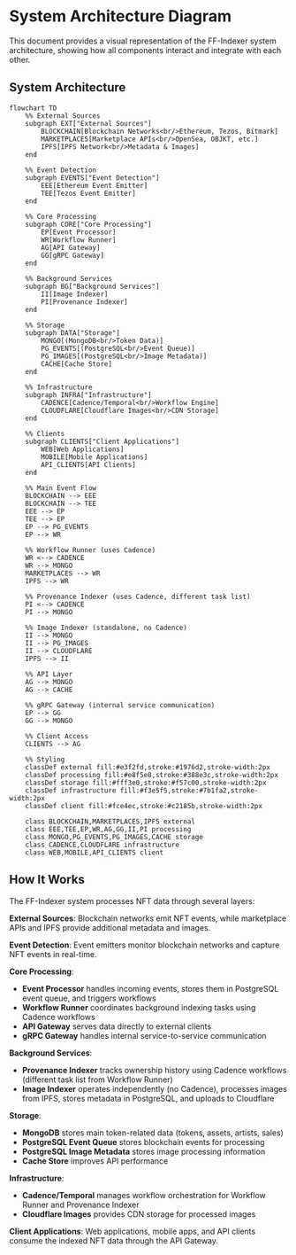 # System Architecture Diagram

This document provides a visual representation of the FF-Indexer system architecture, showing how all components interact and integrate with each other.

## System Architecture

```mermaid
flowchart TD
    %% External Sources
    subgraph EXT["External Sources"]
        BLOCKCHAIN[Blockchain Networks<br/>Ethereum, Tezos, Bitmark]
        MARKETPLACES[Marketplace APIs<br/>OpenSea, OBJKT, etc.]
        IPFS[IPFS Network<br/>Metadata & Images]
    end

    %% Event Detection
    subgraph EVENTS["Event Detection"]
        EEE[Ethereum Event Emitter]
        TEE[Tezos Event Emitter]
    end

    %% Core Processing
    subgraph CORE["Core Processing"]
        EP[Event Processor]
        WR[Workflow Runner]
        AG[API Gateway]
        GG[gRPC Gateway]
    end

    %% Background Services
    subgraph BG["Background Services"]
        II[Image Indexer]
        PI[Provenance Indexer]
    end

    %% Storage
    subgraph DATA["Storage"]
        MONGO[(MongoDB<br/>Token Data)]
        PG_EVENTS[(PostgreSQL<br/>Event Queue)]
        PG_IMAGES[(PostgreSQL<br/>Image Metadata)]
        CACHE[Cache Store]
    end

    %% Infrastructure
    subgraph INFRA["Infrastructure"]
        CADENCE[Cadence/Temporal<br/>Workflow Engine]
        CLOUDFLARE[Cloudflare Images<br/>CDN Storage]
    end

    %% Clients
    subgraph CLIENTS["Client Applications"]
        WEB[Web Applications]
        MOBILE[Mobile Applications]
        API_CLIENTS[API Clients]
    end

    %% Main Event Flow
    BLOCKCHAIN --> EEE
    BLOCKCHAIN --> TEE
    EEE --> EP
    TEE --> EP
    EP --> PG_EVENTS
    EP --> WR
    
    %% Workflow Runner (uses Cadence)
    WR <--> CADENCE
    WR --> MONGO
    MARKETPLACES --> WR
    IPFS --> WR
    
    %% Provenance Indexer (uses Cadence, different task list)
    PI <--> CADENCE
    PI --> MONGO
    
    %% Image Indexer (standalone, no Cadence)
    II --> MONGO
    II --> PG_IMAGES
    II --> CLOUDFLARE
    IPFS --> II
    
    %% API Layer
    AG --> MONGO
    AG --> CACHE
    
    %% gRPC Gateway (internal service communication)
    EP --> GG
    GG --> MONGO
    
    %% Client Access
    CLIENTS --> AG
    
    %% Styling
    classDef external fill:#e3f2fd,stroke:#1976d2,stroke-width:2px
    classDef processing fill:#e8f5e8,stroke:#388e3c,stroke-width:2px
    classDef storage fill:#fff3e0,stroke:#f57c00,stroke-width:2px
    classDef infrastructure fill:#f3e5f5,stroke:#7b1fa2,stroke-width:2px
    classDef client fill:#fce4ec,stroke:#c2185b,stroke-width:2px
    
    class BLOCKCHAIN,MARKETPLACES,IPFS external
    class EEE,TEE,EP,WR,AG,GG,II,PI processing
    class MONGO,PG_EVENTS,PG_IMAGES,CACHE storage
    class CADENCE,CLOUDFLARE infrastructure
    class WEB,MOBILE,API_CLIENTS client
```

## How It Works

The FF-Indexer system processes NFT data through several layers:

**External Sources**: Blockchain networks emit NFT events, while marketplace APIs and IPFS provide additional metadata and images.

**Event Detection**: Event emitters monitor blockchain networks and capture NFT events in real-time.

**Core Processing**: 
- **Event Processor** handles incoming events, stores them in PostgreSQL event queue, and triggers workflows
- **Workflow Runner** coordinates background indexing tasks using Cadence workflows
- **API Gateway** serves data directly to external clients
- **gRPC Gateway** handles internal service-to-service communication

**Background Services**: 
- **Provenance Indexer** tracks ownership history using Cadence workflows (different task list from Workflow Runner)
- **Image Indexer** operates independently (no Cadence), processes images from IPFS, stores metadata in PostgreSQL, and uploads to Cloudflare

**Storage**: 
- **MongoDB** stores main token-related data (tokens, assets, artists, sales)
- **PostgreSQL Event Queue** stores blockchain events for processing
- **PostgreSQL Image Metadata** stores image processing information
- **Cache Store** improves API performance

**Infrastructure**: 
- **Cadence/Temporal** manages workflow orchestration for Workflow Runner and Provenance Indexer
- **Cloudflare Images** provides CDN storage for processed images

**Client Applications**: Web applications, mobile apps, and API clients consume the indexed NFT data through the API Gateway.
